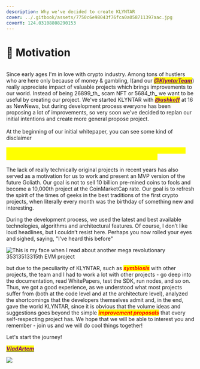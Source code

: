 ```yaml
---
description: Why we've decided to create KLYNTAR
cover: ../.gitbook/assets/7750c6e98043f76fca0a058711397aac.jpg
coverY: 124.03108808290153
---
```


# 🎯 Motivation

<figure><img src="https://cdn4.telegram-cdn.org/file/afPdDJAEgMdwCI6B5G_UXAkoDBwWFjJF9XrPrhCPPARut6BeoUARSkEjPw4qDMdAINIY3uNdUHsuIM--brMcGBrpMqZfDrntck1yLKW5iC-aq2iIU3Ka6jvf2d-3RDRvWrOzeB7giTRwKmrJsQ1l1tfOOtq0v-Tm5fMWtBOfNdYX_O0lf_TxKEoGrJCSYhEMUqqBbQ7y63ZEJenu1L1VRA6PKcAY9ccJd5E8JICTYDbgqsvlFlbgxqelPHUkqg99CJtcZgZ4qnRWu_OlnIC-xxFwEweigPWsK3mZ9uWh9OOErJhfNfW833HyDmqCf7F9bl_nAS-PiJOraQiSy30stQ.jpg" alt=""><figcaption></figcaption></figure>

Since early ages I'm in love with crypto industry. Among tons of hustlers who are here only because of money & gambling, I(and our [_<mark style="color:purple;">**@KlyntarTeam**</mark>_](https://github.com/klyntarteam)) really appreciate impact of valuable projects which brings improvements to our world. Instead of being 26899_th_ scam NFT or 5684_th_ we want to be useful by creating our project. We've started KLYNTAR with [_<mark style="color:purple;">**@ushkoff**</mark>_](https://github.com/ushkoff) at 16 as NewNews, but during development process everyone has been proposing a lot of improvements, so very soon we've decided to replan our initial intentions and create more general propose project.\
\
At the beginning of our initial whitepaper, you can see some kind of disclaimer\
\
_<mark style="color:yellow;">**«...No, it’s not another DeFi shit token,10th generation of Doge clones, «amazing» cross-chain bridge or some scam NFT project»**</mark>_\
\
The lack of really technically original projects in recent years has also served as a motivation for us to work and present an MVP version of the future Goliath. Our goal is not to sell 10 billion pre-mined coins to fools and become a 10,000th project at the CoinMarketCap rate. Our goal is to refresh the spirit of the times of geeks in the best traditions of the first crypto projects, when literally every month was the birthday of something new and interesting.

During the development process, we used the latest and best available technologies, algorithms and architectural features. Of course, I don’t like loud headlines, but I couldn’t resist here. Perhaps you now rolled your eyes and sighed, saying, "I've heard this before"

![This is my face when I read about another mega revolutionary 35313513315th EVM project](https://highload.today/wp-content/uploads/2021/08/TRW7.gif)

but due to the peculiarity of KLYNTAR, such as _<mark style="color:red;">**symbiosis**</mark>_ with other projects, the team and I had to work a lot with other projects - go deep into the documentation, read WhitePapers, test the SDK, run nodes, and so on. Thus, we got a good experience, as we understood what most projects suffer from (both at the code level and at the architecture level), analyzed the shortcomings that the developers themselves admit and, in the end, gave the world KLYNTAR, since it is obvious that the volume ideas and suggestions goes beyond the simple _<mark style="color:red;">**improvement proposals**</mark>_ that every self-respecting project has. We hope that we will be able to interest you and remember - join us and we will do cool things together!

Let's start the journey!

[_<mark style="color:purple;">**VladArtem**</mark>_](https://github.com/VladChernenko)

![](https://files.gitbook.com/v0/b/gitbook-x-prod.appspot.com/o/spaces%2FphIHWZY173DpNXBbDjVg%2Fuploads%2FJh8ECuCnYWSpugvUhFn2%2F7Lvo.gif?alt=media\&token=9e2a23ed-57a9-4945-8b4d-f6e06d65a834)

